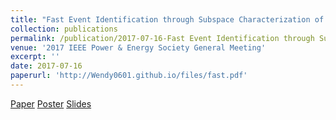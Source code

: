 ```yaml
---
title: "Fast Event Identification through Subspace Characterization of PMU Data in Power Systems"
collection: publications
permalink: /publication/2017-07-16-Fast Event Identification through Subspace Characterization of PMU Data in Power Systems
venue: '2017 IEEE Power & Energy Society General Meeting'
excerpt: ''
date: 2017-07-16 
paperurl: 'http://Wendy0601.github.io/files/fast.pdf' 
--- 
```


[Paper](http://Wendy0601.github.io/files/fast.pdf) 
[Poster](http://Wendy0601.github.io/files/2017_PES_poster.pdf)
[Slides](http://Wendy0601.github.io/files/Fast_identification.pdf)

